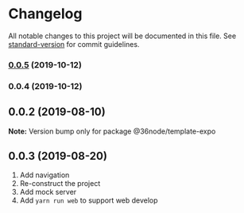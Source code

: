 # Changelog

All notable changes to this project will be documented in this file. See [standard-version](https://github.com/conventional-changelog/standard-version) for commit guidelines.

### [0.0.5](https://github.com/36node/sketch-tpl-expo/compare/v0.0.4...v0.0.5) (2019-10-12)

### 0.0.4 (2019-10-12)

## 0.0.2 (2019-08-10)

**Note:** Version bump only for package @36node/template-expo

## 0.0.3 (2019-08-20)

1. Add navigation
2. Re-construct the project
3. Add mock server
4. Add `yarn run web` to support web develop